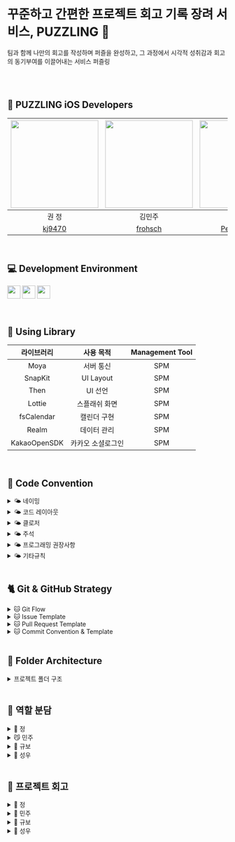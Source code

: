 
# 꾸준하고 간편한 프로젝트 회고 기록 장려 서비스, PUZZLING 🧩
팀과 함께 나만의 회고를 작성하며 퍼즐을 완성하고, 그 과정에서 시각적 성취감과 회고의 동기부여를 이끌어내는 서비스 퍼즐링


<br><br>
##  🫶 PUZZLING iOS Developers
<img src="https://github.com/Team-Puzzling/Puzzling_iOS/assets/48792069/41dae135-36d7-43f6-8463-48c8fd84a462" width="200"> | <img src="https://github.com/Team-Puzzling/Puzzling_iOS/assets/48792069/41dae135-36d7-43f6-8463-48c8fd84a462" width="200"> | <img src="https://github.com/Team-Puzzling/Puzzling_iOS/assets/48792069/41dae135-36d7-43f6-8463-48c8fd84a462" width="200"> | <img src="https://github.com/Team-Puzzling/Puzzling_iOS/assets/48792069/41dae135-36d7-43f6-8463-48c8fd84a462" width="200"> |
:---------:|:----------:|:---------:|:---------:|
권 정 | 김민주 | 심규보 | 천성우 |
[kj9470](https://github.com/kj9470) | [frohsch](https://github.com/frohsch) | [PecanPiePOS](https://github.com/PecanPiePOS) | [cjs1399](https://github.com/cjs1399) |
<br>

## 💻 Development Environment

<img src ="https://img.shields.io/badge/Swift-5.5-orange?logo=swift" height="30"> <img src ="https://img.shields.io/badge/Xcode-14.3-blue?logo=xcode" height="30"> <img src ="https://img.shields.io/badge/iOS-16.0-white.svg" height="30">

<br>

## 📖 Using Library

라이브러리 | 사용 목적 | Management Tool
:---------:|:----------:|:---------:
Moya | 서버 통신 | SPM
SnapKit | UI Layout | SPM
Then | UI 선언 | SPM
Lottie | 스플래쉬 화면 | SPM
fsCalendar | 캘린더 구현 | SPM
Realm | 데이터 관리 | SPM
KakaoOpenSDK | 카카오 소셜로그인 | SPM

<br>

## 📝 Code Convention

<details>
<summary> 🌤️ 네이밍 </summary>
<div markdown="1">

### ⛅️ **클래스, 구조체**

- **UpperCamelCase** 사용

```swift
// - example

struct MyTicketResponseDTO {
}

class UserInfo {
}
```

### ⛅️ **함수**

- **lowerCamelCase** 사용하고 동사로 시작

```swift
// - example

private func setDataBind() {
}
```

### ⛅️ **뷰 전환**

- pop, push, present, dismiss
- 동사 + To + 목적지 뷰 (다음에 보일 뷰)
- dismiss는 dismiss + 현재 뷰

```swift
// - example pop, push, present

popToFirstViewController()
pushToFirstViewController()
presentToFirstViewController()

dismissFirstViewController()
```

### ⛅️ **register**

- register + 목적어

```swift
// - example

registerXib()
registerCell()
```

### ⛅️ **서버 통신**

- 서비스함수명 + WithAPI

```swift
// - example

fetchListWithAPI()

requestListWithAPI()
```

fetch는 무조건 성공

request는 실패할 수도 있는 요청

### ⛅️ **애니메이션**

- 동사원형 + 목적어 + WithAnimation

```swift
showButtonsWithAnimation()
```

### ⛅️ **델리게이트**

delegate 메서드는 프로토콜명으로 네임스페이스를 구분

**좋은 예:**

```swift
protocol UserCellDelegate {
  func userCellDidSetProfileImage(_ cell: UserCell)
  func userCell(_ cell: UserCell, didTapFollowButtonWith user: User)
}

protocol UITableViewDelegate {
	func tableview( ....) 
	func tableview...
}

protocol JunhoViewDelegate {
	func junhoViewTouched()
	func junhoViewScrolled()
}
```

Delegate 앞쪽에 있는 단어를 중심으로 메서드 네이밍하기

**나쁜 예:**

```swift
protocol UserCellDelegate {
	// userCellDidSetProfileImage() 가 옳음
  func didSetProfileImage()
  func followPressed(user: User)

  // `UserCell`이라는 클래스가 존재할 경우 컴파일 에러 발생  (userCell 로 해주자)
  func UserCell(_ cell: UserCell, didTapFollowButtonWith user: User)
}
```

함수 이름 앞에는 되도록이면 `get` 을 붙이지 않습니다.

### ⛅️ **변수, 상수**

- **lowerCamelCase** 사용

```swift
let userName: String
```

### ⛅️ **열거형**

- 각 case 에는 **lowerCamelCase** 사용

```swift
enum UserType {
	case viewDeveloper
	case serverDeveloper
}
```

### ⛅️ **약어**

약어로 시작하는 경우 소문자로 표기, 그 외에는 항상 대문자

```swift
// 좋은 예:
let userID: Int?
let html: String?
let websiteURL: URL?
let urlString: String?
```

```swift
// 나쁜 예:
let userId: Int?
let HTML: String?
let websiteUrl: NSURL?
let URLString: String?
```

### ⛅️ **기타 네이밍**

```swift
setUI() : @IBOutlet 속성 설정
setLayout() : 레이아웃 관련 코드
setDataBind() : 배열 항목 세팅. 컬렉션뷰 에서 리스트 초기 세팅할때
setAddTarget() : addtarget 모음
setDelegate() : delegate, datasource 모음
setCollectionView() : 컬렉션뷰 관련 세팅
setTableView() : 테이블뷰 관련 세팅
initCell() : 셀 데이터 초기화
registerXib() : 셀 xib 등록.
setNotification() : NotificationCenter addObserver 모음

헷갈린다? set을 쓰세요 ^^

```
</details>

<details>
<summary> 🌤️ 코드 레이아웃 </summary>
<div markdown="1">

### ⛅️ **들여쓰기 및 띄어쓰기**

- 들여쓰기에는 탭(tab) 대신 **4개의 space**를 사용합니다.
- 콜론(`:`)을 쓸 때에는 콜론의 오른쪽에만 공백을 둡니다.
    
    `let names: [String: String]?`
    
    `let name: String`
    
- 연산자 오버로딩 함수 정의에서는 연산자와 괄호 사이에 한 칸 띄어씁니다.
    
    `func ** (lhs: Int, rhs: Int)`
    

### ⛅️ **줄바꿈**

- 함수를 호출하는 코드가 최대 길이를 초과하는 경우에는 파라미터 이름을 기준으로 줄바꿈합니다.
**파라미터가 3개 이상이면 줄바꿈하도록!!**
    
    **단, 파라미터에 클로저가 2개 이상 존재하는 경우에는 무조건 내려쓰기합니다.**
    
    ```swift
    UIView.animate(
      withDuration: 0.25,
      animations: {
        // doSomething()
      },
      completion: { finished in
        // doSomething()
      }
    )
    ```
    
- `if let` 구문이 길 경우에는 줄바꿈하고 한 칸 들여씁니다.
    
    ```swift
    if let user = self.veryLongFunctionNameWhichReturnsOptionalUser(),
      let name = user.veryLongFunctionNameWhichReturnsOptionalName(),
      user.gender == .female {
      // ...
    }
    ```
    
- `guard let` 구문이 길 경우에는 줄바꿈하고 한 칸 들여씁니다. `else`는 마지막 줄에 붙여쓰기
    
    ```swift
    guard let user = self.veryLongFunctionNameWhichReturnsOptionalUser(),
      let name = user.veryLongFunctionNameWhichReturnsOptionalName(),
      user.gender == .female else { return }
    
    guard let self = self 
    else { return } (X)
    
    guard let self = self else { return } (O)

    ```
- else 구문이 길 시 줄바꿈
  

### ⛅️ **빈 줄**

- 클래스 선언 다음에 , extension 다음에 한 줄 띄어주기
- 빈 줄에는 공백이 포함되지 않도록 합니다.  ( 띄어쓰기 쓸데없이 넣지 말기 )
- 모든 파일은 빈 줄로 끝나도록 합니다. ( 끝에 엔터 하나 넣기)
- MARK 구문 위와 아래에는 공백이 필요합니다.
    
    ```swift
    // MARK: Layout
    
    override func layoutSubviews() {
      // doSomething()
    }
    
    // MARK: Actions
    
    override func menuButtonDidTap() {
      // doSomething()
    }
    ```
    

### ⛅️ **임포트**

모듈 임포트는 알파벳 순으로 정렬합니다. 내장 프레임워크를 먼저 임포트하고, 빈 줄로 구분하여 서드파티 프레임워크를 임포트합니다.

```swift
import UIKit

import Moya
import SnapKit
import SwiftyColor
import Then
```

```swift
import UIKit

import SwiftyColor
import SwiftyImage
import JunhoKit
import Then
import URLNavigator
```

</details>


<details>
<summary> 🌤️ 클로저 </summary>
<div markdown="1">

- 파라미터와 리턴 타입이 없는 Closure 정의시에는 `() -> Void`를 사용합니다.
    
    **좋은 예:**
    
    ```
    let completionBlock: (() -> Void)?
    ```
    
    **나쁜 예:**
    
    `let completionBlock: (() -> ())? let completionBlock: ((Void) -> (Void))?`
    
- Closure 정의시 파라미터에는 괄호를 사용하지 않습니다.
    
    **좋은 예:**
    
    ```swift
    { operation, responseObject in
      // doSomething()
    }
    ```
    
    **나쁜 예:**
    
    ```swift
    { (operation, responseObject) in
      // doSomething()
    }
    ```
    
- Closure 정의시 가능한 경우 타입 정의를 생략합니다.
    
    **좋은 예:**
    
    ```swift
    ...,
    completion: { finished in
      // doSomething()
    }
    ```
    
    **나쁜 예:**
    
    ```swift
    ...,
    completion: { (finished: Bool) -> Void in
      // doSomething()
    }
    
    completion: { data -> Void in
      // doSomething()
    } (X)
    ```
    
- Closure 호출시 또다른 유일한 Closure를 마지막 파라미터로 받는 경우, 파라미터 이름을 생략합니다.
    
    **좋은 예:**
    
    ```swift
    UIView.animate(withDuration: 0.5) {
      // doSomething()
    }
    ```
    
    **나쁜 예:**
    
    ```swift
    UIView.animate(withDuration: 0.5, animations: { () -> Void in
      // doSomething()
    })
    ```
    
</details>

<details>
<summary> 🌤️ 주석 </summary>
<div markdown="1">

코드는 가능하면 자체적으로 문서가 되어야 하므로, 코드와 함께 있는 인라인(inline) 주석은 피한다.

### ⛅️ **MARK 주석**

```swift
// MARK: - UI Components

// MARK: - View Life Cycle

// MARK: - Initializer

// MARK: - Properties  -> setUI

// MARK: - Layout Helper  -> setLayout

// MARK: - Methods     -> registerXib, assignDelegate 등

// MARK: - @objc Methods

// MARK: Actions       -> ex) MenuButtonDidTap

// MARK: - Network
> 네트워크 목적을 가진 함수들
```

```
// MARK: - Properties

// MARK: - @IBOutlet Properties

// MARK: - @IBAction Properties

// MARK: - View Life Cycle

// MARK: - Methods
> setUI, registerXib, assignDelegate 등

// MARK: - @objc Methods

// MARK: - Network
> 네트워크 목적을 가진 함수들
```

### ⛅️ **퀵헬프 주석**

커스텀 메서드, 프로토콜, 클래스의 경우에 퀵헬프 주석 달기

```swift
/// (서머리 부분)
/// (디스크립션 부분)
class MyClass {
    let myProperty: Int

    init(myProperty: Int) {
        self.myProperty = myProperty
    }
}

/**summary
(서머리 부분)
> (디스크립션 부분)

- parameters:
    - property: 프로퍼티
- throws: 오류가 발생하면 customError의 한 케이스를 throw
- returns: "\\(name)는 ~" String
*/
func printProperty(property: Int) {
        print(property)
    }

```

- 참고 :

</details>

<details>
<summary> 🌤️ 프로그래밍 권장사항 </summary>
<div markdown="1">

### ⛅️ **Type Annotation 사용**

**좋은 예:**

```swift
let name: String = "철수"
let height: Float = "10.0"
```

**나쁜 예:**

```swift
let name = "철수"
let height = "10.0"
```

### ⛅️ **UICollectionViewDelegate, UICollectionViewDatsource 등 시스템 프로토콜**

프로토콜을 적용할 때에는 extension을 만들어서 관련된 메서드를 모아둡니다.

**좋은 예**:

```swift
final class MyViewController: UIViewController {
  // ...
}

// MARK: - UITableViewDataSource

extension MyViewController: UITableViewDataSource {
  // ...
}

// MARK: - UITableViewDelegate

extension MyViewController: UITableViewDelegate {
  // ...
}
```

**나쁜 예:**

```swift
final class MyViewController: UIViewController, UITableViewDataSource, UITableViewDelegate {
  // ...
}

// 프로토콜 여러개를 한곳에 몰아서 때려넣지 말자!
```

</details>


<details>
<summary> 🌤️ 기타규칙 </summary>
<div markdown="1">

- `self` 는 최대한 사용을 지양 → `**알잘딱깔센 self…**`
- `viewDidLoad()` 에서는 함수호출만
- delegate 지정, UI관련 설정 등등 모두 함수와 역할에 따라서 extension 으로 빼기
- 필요없는 주석 및 Mark 구문들 제거
- `deinit{}` 모든 뷰컨에서 활성화
- `guard let` 으로 unwrapping 할 시, nil 가능성이 높은 경우에는 `else{}` 안에 `print()` 해서 디버깅하기 쉽게 만들기
- `return` 사용시 두 줄 이상 코드가 있을 시, 한 줄 띄고 `return` 사용
    
    ```swift
    func fetchFalse() -> Bool {
    		return false
    } (O)
    
    func isDataValid(data: Data?) -> Bool {
    		guard let data else { return false }
    		
    		return true
    } (O)
    
    func isDataValid(data: Data?) -> Bool {
    		guard let data else {
    				return false 
    		}
    		return true
    } (X)
    ```
    
- 강제 언래핑 금지 (!)

</details>

<br>

##  🐈 Git & GitHub Strategy

<details>
<summary> 🐱 Git Flow </summary>
<div markdown="1">

```
  1. 작업 폴더를 만들고 
	git init
	git remote add upstream [레포 주소]
	git remote add origin [레포 주소]

2. local main 에서 upstream을 풀 받고, origin develop 에 올려준다
	git switch main
	git pull upstream develop
	git push origin develop -> 안 됨.?
3. 레포에 이슈를 생성한다.  ( 이슈 템플릿에 맞춰서 )
	"[Prefix] 작업 목표"
	자기 라벨 + Prefix 라벨 선택
	ex) [Design] Weather View 디자인
	4. 이슈 번호 만들어진걸 확인하고 로컬에 feature/#이슈번호 브랜치를 판다
	git switch -c [브랜치명]
5. 작업 하기
	git add
	git commit
6. 충돌 해결 후 PR 올리기
	git pull upstream develop
		충돌이 났다면 크라켄으로 해결해주자!!
	git push origin [작업 브랜치명]
	코드리뷰 해쥬기
	approve 최소 한 명으로 제한 걸어놨음!!
7. 머지하기
8. 내 노트북의 작업공간으로 돌아오기
	git checkout develop (main)
	다시 2번부터 진행
  ```

</details>

<details>
<summary> 🐱 Issue Template </summary>
<div markdown="1">

```markup
## 🧩 이슈 요약
<!-- 이유에 대해 설명해주세요. -->
- 프로젝트 초기 세팅

## ✅ 체크 리스트
<!-- 해야 할 일을 적어주세요. -->
- [ ] 프로젝트 초기 세팅
```

</details>

<details>
<summary> 🐱 Pull Request Template </summary>
<div markdown="1">

```markup
## 💭 작업 배경
<!-- 아래 리스트를 지우고, 작업하게 된 배경을 적어주세요. -->
 - 작업 내용 1
 - 작업 내용 2

## 🌤️ PR POINT
<!-- 작업 내용 및 덧붙이고 싶은 내용이 있다면! -->

## 📸 스크린샷
<!-- 작업한 화면이 있다면 스크린 샷으로 첨부해주세요. -->

|    구현 내용    |   스크린샷   |
| :-------------: | :----------: |
| GIF | <img src = "" width ="250">|

## 🌈 관련 이슈
<!-- 작업한 이슈번호를 # 뒤에 붙여주세요. 수고했습니다~* -->
- Resolved: #
```

</details>

<details>
<summary> 🐱 Commit Convention & Template </summary>
<div markdown="1">

- [Prefix] #이슈번호 - 작업내용
```

#   [Feat]      : 새로운 기능 구현
#   [Fix]       : 버그, 오류 해결, 코드 수정
#   [Design]    : just 화면. 레이아웃 조정
#   [Merge]     : 머지, 충돌 해결
#   [Refactor]  : 프로덕션 코드 리팩토링
#   [Comment]   : 필요한 주석 추가 및 변경
#   [Docs]      : README나 WIKI 등의 문서 개정
#   [Chore]     : 빌드 태스트 업데이트, 패키지 매니저를 설정하는 경우(프로덕션 코드 변경 X)
#   [Setting]   : 초기 세팅
#   [Rename]    : 파일 혹은 폴더명을 수정하거나 옮기는 작업만인 경우
#   [Remove]    : 파일 혹은 폴더명을 수정하거나 옮기는 작업만인 경우

#   [커밋 타입]   : 설명!!

# Commit Example!!
# [Feat]#1 - ~~기능 추가!
```

</details>

<br>

## 📂 Folder Architecture

<details>
<summary> 프로젝트 폴더 구조 </summary>
<div markdown="1">

```bash
├── 📁 Application
│   ├── AppDelegate.swift
│   ├── SceneDelegate.swift
│   └── Info.plist
├── 📁 Data
│   ├── 📁 Data
│   └── 📁 DTO
├── 📁 Network
│   ├── 📁 APIService
│   └── 📁 Foundation
├── 📁 Presentation
│   ├── 📁 Common
│   └── 📁 Home
│       ├── 📁 Cell
│       ├── 📁 ViewController
│       └── 📁 View
├── 📁 Resource
│   ├── 📁 Font
│   └── 📁 AssetCatalog
│       ├── Image.xcassets
│       └── Color.xcassets
└── 📁 Util
    ├── 📁 Extension
    ├── 📁 Literals
    └── 📁 StyleGuide
        └── FontLevel
```
  
</details>

<br>
	
## 🌷 역할 분담
<details>
<summary> 🐸 정 </summary>
<div markdown="1">
</details>
	
<details>
<summary> 😼 민주 </summary>
<div markdown="1">
</details>
  
<details>
<summary> 🦊 규보 </summary>
<div markdown="1">
</details>
  
<details>
<summary> 🐰 성우 </summary>
<div markdown="1">
</details>
  
<br>
	
## 💭 프로젝트 회고
<details>
<summary> 📄 정 </summary>
<div markdown="1">
</details>
	
<details>
<summary> 📄 민주 </summary>
<div markdown="1">
</details>
  
<details>
<summary> 📄 규보 </summary>
<div markdown="1">
</details>
  
<details>
<summary> 📄 성우 </summary>
<div markdown="1">
</details>

